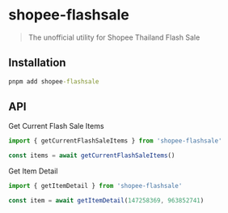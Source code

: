 # shopee-flashsale

> The unofficial utility for Shopee Thailand Flash Sale

## Installation

```cmd
pnpm add shopee-flashsale
```

## API

Get Current Flash Sale Items

```typescript
import { getCurrentFlashSaleItems } from 'shopee-flashsale'

const items = await getCurrentFlashSaleItems()
```

Get Item Detail

```typescript
import { getItemDetail } from 'shopee-flashsale'

const item = await getItemDetail(147258369, 963852741)
```
